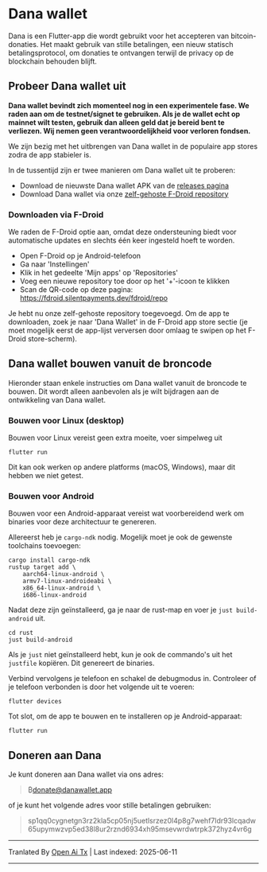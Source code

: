 # Dana wallet

Dana is een Flutter-app die wordt gebruikt voor het accepteren van bitcoin-donaties. Het maakt gebruik van stille betalingen, een nieuw statisch betalingsprotocol, om donaties te ontvangen terwijl de privacy op de blockchain behouden blijft.

## Probeer Dana wallet uit

**Dana wallet bevindt zich momenteel nog in een experimentele fase. We raden aan om de testnet/signet te gebruiken. Als je de wallet echt op mainnet wilt testen, gebruik dan alleen geld dat je bereid bent te verliezen. Wij nemen geen verantwoordelijkheid voor verloren fondsen.**

We zijn bezig met het uitbrengen van Dana wallet in de populaire app stores zodra de app stabieler is.

In de tussentijd zijn er twee manieren om Dana wallet uit te proberen:

- Download de nieuwste Dana wallet APK van de [releases pagina](https://github.com/cygnet3/danawallet/releases)
- Download Dana wallet via onze [zelf-gehoste F-Droid repository](https://fdroid.silentpayments.dev/fdroid/repo)

### Downloaden via F-Droid

We raden de F-Droid optie aan, omdat deze ondersteuning biedt voor automatische updates en slechts één keer ingesteld hoeft te worden.

- Open F-Droid op je Android-telefoon
- Ga naar 'Instellingen'
- Klik in het gedeelte 'Mijn apps' op 'Repositories'
- Voeg een nieuwe repository toe door op het '+'-icoon te klikken
- Scan de QR-code op deze pagina: https://fdroid.silentpayments.dev/fdroid/repo

Je hebt nu onze zelf-gehoste repository toegevoegd. Om de app te downloaden, zoek je naar 'Dana Wallet' in de F-Droid app store sectie (je moet mogelijk eerst de app-lijst verversen door omlaag te swipen op het F-Droid store-scherm).

## Dana wallet bouwen vanuit de broncode

Hieronder staan enkele instructies om Dana wallet vanuit de broncode te bouwen. Dit wordt alleen aanbevolen als je wilt bijdragen aan de ontwikkeling van Dana wallet.

### Bouwen voor Linux (desktop)

Bouwen voor Linux vereist geen extra moeite, voer simpelweg uit

```
flutter run
```

Dit kan ook werken op andere platforms (macOS, Windows), maar dit hebben we niet getest.

### Bouwen voor Android

Bouwen voor een Android-apparaat vereist wat voorbereidend werk om binaries voor deze architectuur te genereren.

Allereerst heb je `cargo-ndk` nodig. Mogelijk moet je ook de gewenste toolchains toevoegen:

```
cargo install cargo-ndk
rustup target add \
    aarch64-linux-android \
    armv7-linux-androideabi \
    x86_64-linux-android \
    i686-linux-android
```

Nadat deze zijn geïnstalleerd, ga je naar de rust-map en voer je `just build-android` uit.

```
cd rust
just build-android
```

Als je `just` niet geïnstalleerd hebt, kun je ook de commando's uit het `justfile` kopiëren.
Dit genereert de binaries.

Verbind vervolgens je telefoon en schakel de debugmodus in.
Controleer of je telefoon verbonden is door het volgende uit te voeren:

```
flutter devices
```

Tot slot, om de app te bouwen en te installeren op je Android-apparaat:

```
flutter run
```

## Doneren aan Dana

Je kunt doneren aan Dana wallet via ons adres:

> ₿donate@danawallet.app

of je kunt het volgende adres voor stille betalingen gebruiken:

> sp1qq0cygnetgn3rz2kla5cp05nj5uetlsrzez0l4p8g7wehf7ldr93lcqadw65upymwzvp5ed38l8ur2rznd6934xh95msevwrdwtrpk372hyz4vr6g

---

Tranlated By [Open Ai Tx](https://github.com/OpenAiTx/OpenAiTx) | Last indexed: 2025-06-11

---